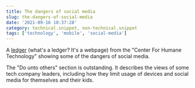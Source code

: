 ```yaml
---
title: The dangers of social media
slug: the-dangers-of-social-media
date: '2021-09-16 10:37:28'
category: technical.snippet, non-technical.snippet
tags: ['technology', 'mobile', 'social-media']
---
```


A [ledger](https://ledger.humanetech.com/) (what's a ledger? It's a webpage)
from the "Center For Humane Technology" showing some of the dangers of social
media.

The "Do unto others" section is outstanding. It describes the views of some tech
company leaders, including how they limit usage of devices and social media for
themselves and their kids.
